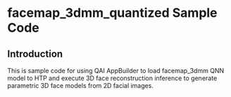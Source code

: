 # facemap_3dmm_quantized Sample Code

## Introduction
This is sample code for using QAI AppBuilder to load facemap_3dmm QNN model to HTP and execute 3D face reconstruction inference to generate parametric 3D face models from 2D facial images.
